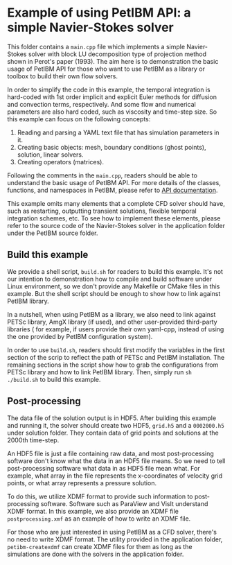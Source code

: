 # Example of using PetIBM API: a simple Navier-Stokes solver

This folder contains a `main.cpp` file which implements a simple Navier-Stokes
solver with block LU decomposition type of projection method shown in Perot's paper
(1993). The aim here is to demonstration the basic usage of PetIBM API for those
who want to use PetIBM as a library or toolbox to build their own flow solvers.

In order to simplify the code in this example, the temporal integration is 
hard-coded with 1st order implicit and explicit Euler methods for diffusion and
convection terms, respectively. And some flow and numerical parameters are also
hard coded, such as viscosity and time-step size. So this example can focus on
the following concepts:

1. Reading and parsing a YAML text file that has simulation parameters in it.
2. Creating basic objects: mesh, boundary conditions (ghost points), solution,
   linear solvers.
3. Creating operators (matrices).

Following the comments in the `main.cpp`, readers should be able to understand
the basic usage of PetIBM API. For more details of the classes, functions, and
namespaces in PetIBM, please refer to 
[API documentation](https://barbagroup.github.io/PetIBM/modules.html).

This example omits many elements that a complete CFD solver should have, such as
restarting, outputting transient solutions, flexible temporal integration schemes,
etc. To see how to implement these elements, please refer to the source code of
the Navier-Stokes solver in the application folder under the PetIBM source folder.

## Build this example

We provide a shell script, `build.sh` for readers to build this example. It's
not our intention to demonstration how to compile and build software under Linux
environment, so we don't provide any Makefile or CMake files in this example.
But the shell script should be enough to show how to link against PetIBM library.

In a nutshell, when using PetIBM as a library, we also need to link against PETSc
library, AmgX library (if used), and other user-provided third-party libraries (
for example, if users provide their own yaml-cpp, instead of using the one 
provided by PetIBM configuration system).

In order to use `build.sh`, readers should first modify the variables in the
first section of the scrip to reflect the path of PETSc and PetIBM installation. 
The remaining sections in the script show how to grab the configurations from 
PETSc library and how to link PetIBM library. Then, simply run `sh ./build.sh` 
to build this example.

## Post-processing

The data file of the solution output is in HDF5. After building this
example and running it, the solver should create two HDF5, `grid.h5` and a 
`0002000.h5` under solution folder. They contain data of grid points and solutions
at the 2000th time-step.

An HDF5 file is just a file containing raw data, and most post-processing software 
don't know what the data in an HDF5 file means. So we need to tell post-processing 
software what data in as HDF5 file mean what. For example, what array in the file 
represents the x-coordinates of velocity grid points, or what array represents a 
pressure solution.

To do this, we utilize XDMF format to provide such information to post-processing
software. Software such as ParaView and VisIt understand XDMF format. In this
example, we also provide an XDMF file `postprocessing.xmf` as an example of
how to write an XDMF file. 

For those who are just interested in using PetIBM as a CFD solver, there's no 
need to write XDMF format. The utility provided in the application folder, 
`petibm-createxdmf` can create XDMF files for them as long as the simulations are 
done with the solvers in the application folder. 
